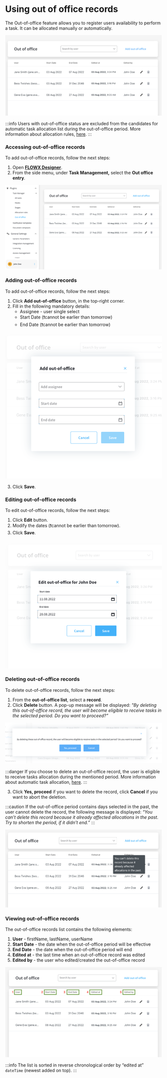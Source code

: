 # Using out of office records

The Out-of-office feature allows you to register users availability to perform a task. It can be allocated manually or automatically.

![](../../../img/out_of_office_records.png)

:::info
Users with out-of-office status are excluded from the candidates for automatic task allocation list during the out-of-office period. More information about allocation rules, [here](using-allocation-rules.md).
:::

### Accessing out-of-office records

To add out-of-office records, follow the next steps:

1. Open [**FLOWX Designer**](../../../../terms/flowx-ai-designer).
2. From the side menu, under **Task Management,** select the **Out office entry**.

![](../../../img/access_out_of_office.png)

### Adding out-of-office records

To add out-of-office records, follow the next steps:

1. Click **Add out-of-office** button, in the top-right corner.
2. Fill in the following mandatory details:
   * Assignee - user single select
   * Start Date (:exclamation:cannot be earlier than tomorrow)
   * End Date (:exclamation:cannot be earlier than tomorrow)

![](../../../img/add_out_of_office.png)

3.  Click **Save**.

### Editing out-of-office records

To edit out-of-office records, follow the next steps:

1. Click **Edit** button.
2. Modify the dates (:exclamation:cannot be earlier than tomorrow).
3. Click **Save**.

![](../../../img/edit_out_of_office.png)

### **Deleting out-of-office records**

To delete out-of-office records, follow the next steps:

1. From the **out-of-office list**, select a **record**.
2. Click **Delete** button. A pop-up message will be displayed: _"By deleting this out-of-office record, the user will become eligible to receive tasks in the selected period. Do you want to proceed?"_

![](../../../img/delete_out_of_office.png)

:::danger
If you choose to delete an out-of-office record, the user is eligible to receive tasks allocation during the mentioned period. More information about automatic task allocation, [here](using-allocation-rules.md).
:::

3.  Click **Yes, proceed** if you want to delete the record, click **Cancel** if you want to abort the deletion.

:::caution
If the out-of-office period contains days selected in the past, the user cannot delete the record, the following message is displayed: _“You can’t delete this record because it already affected allocations in the past. Try to shorten the period, if it didn’t end.”_
:::

![](../../../img/cant_delete_ooo.png)

### Viewing out-of-office records

The out-of-office records list contains the following elements:

1. **User** - firstName, lastName, userName
2. **Start Date** - the date when the out-of-office period will be effective
3. **End Date** - the date when the out-of-office period will end
4. **Edited at** - the last time when an out-of-office record was edited
5. **Edited by** - the user who edited/created the out-of-office record

![](../../../img/view_ooo.png)

:::info
The list is sorted in reverse chronological order by “edited at” `dateTime` (newest added on top).
:::